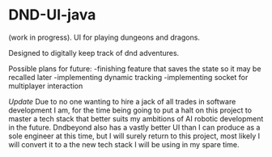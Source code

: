 # DND-UI-java
(work in progress). UI for playing dungeons and dragons. 

Designed to digitally keep track of dnd adventures.

Possible plans for future:
  -finishing feature that saves the state so it may be recalled later
  -implementing dynamic tracking
  -implementing socket for multiplayer interaction

*Update*
Due to no one wanting to hire a jack of all trades in software development I am, for the time being going to put a halt on this project
to master a tech stack that better suits my ambitions of AI robotic development in the future. Dndbeyond also has a vastly better UI than I can produce as a sole engineer at this time, but I will surely return to this project, most likely I will convert it to a the new tech stack I will be using in my spare time.
